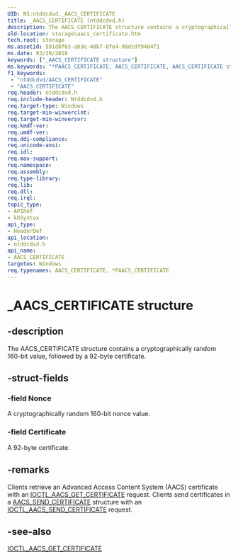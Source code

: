 ```yaml
---
UID: NS:ntddcdvd._AACS_CERTIFICATE
title: _AACS_CERTIFICATE (ntddcdvd.h)
description: The AACS_CERTIFICATE structure contains a cryptographically random 160-bit value, followed by a 92-byte certificate.
old-location: storage\aacs_certificate.htm
tech.root: storage
ms.assetid: 591d8f63-ab3e-48b7-8fe4-98dcdf9464f1
ms.date: 03/29/2018
keywords: ["_AACS_CERTIFICATE structure"]
ms.keywords: "*PAACS_CERTIFICATE, AACS_CERTIFICATE, AACS_CERTIFICATE structure [Storage Devices], PAACS_CERTIFICATE, PAACS_CERTIFICATE structure pointer [Storage Devices], _AACS_CERTIFICATE, ntddcdvd/AACS_CERTIFICATE, ntddcdvd/PAACS_CERTIFICATE, storage.aacs_certificate, structs-DVD_0eedee44-0be8-462e-84ac-e5efbc37fc82.xml"
f1_keywords:
 - "ntddcdvd/AACS_CERTIFICATE"
 - "AACS_CERTIFICATE"
req.header: ntddcdvd.h
req.include-header: Ntddcdvd.h
req.target-type: Windows
req.target-min-winverclnt: 
req.target-min-winversvr: 
req.kmdf-ver: 
req.umdf-ver: 
req.ddi-compliance: 
req.unicode-ansi: 
req.idl: 
req.max-support: 
req.namespace: 
req.assembly: 
req.type-library: 
req.lib: 
req.dll: 
req.irql: 
topic_type:
- APIRef
- kbSyntax
api_type:
- HeaderDef
api_location:
- ntddcdvd.h
api_name:
- AACS_CERTIFICATE
targetos: Windows
req.typenames: AACS_CERTIFICATE, *PAACS_CERTIFICATE
---
```


# _AACS_CERTIFICATE structure


## -description


The AACS_CERTIFICATE structure contains a cryptographically random 160-bit value, followed by a 92-byte certificate.


## -struct-fields




### -field Nonce

A cryptographically random 160-bit nonce value.


### -field Certificate

A 92-byte certificate.


## -remarks



Clients retrieve an Advanced Access Content System (AACS) certificate with an <a href="https://docs.microsoft.com/windows-hardware/drivers/ddi/ntddcdvd/ni-ntddcdvd-ioctl_aacs_get_certificate">IOCTL_AACS_GET_CERTIFICATE</a> request. Clients send certificates in a <a href="https://docs.microsoft.com/windows-hardware/drivers/ddi/ntddcdvd/ns-ntddcdvd-_aacs_send_certificate">AACS_SEND_CERTIFICATE</a> structure with an <a href="https://docs.microsoft.com/windows-hardware/drivers/ddi/ntddcdvd/ni-ntddcdvd-ioctl_aacs_send_certificate">IOCTL_AACS_SEND_CERTIFICATE</a> request.




## -see-also




<a href="https://docs.microsoft.com/windows-hardware/drivers/ddi/ntddcdvd/ni-ntddcdvd-ioctl_aacs_get_certificate">IOCTL_AACS_GET_CERTIFICATE</a>
 

 

